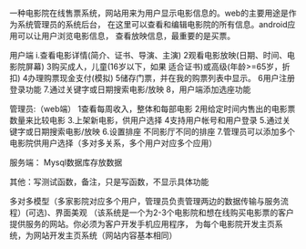# 
一种电影院在线售票系统，网站用来为用户显示电影信息的。web的主要用途是作为系统管理员的系统后台，
在这里可以查看和编辑电影院的所有信息。android应用可以让用户浏览电影信息，
查看放映信息，最重要的是买票。

用户端
i.查看电影详情(简介、证书、导演、主演)
2观看电影放映(日期、时间、电影院屏幕)
3购买成人，儿童(16岁以下，如果
适合证书)或高级(年龄>=65岁，折扣)
4办理购票现金支付(模拟)
5储存门票，并在我的购票列表中显示。
6用户注册登录功能
7.通过关键字或日期搜索电影/放映
8，用户端添加选座功能


管理员:（web端）
1查看每周收入，整体和每部电影
2用给定时间内售出的电影票数量来比较电影
3.上架新电影，供用户选择
4支持用户帐号和用户登录
5.通过关键字或日期搜索电影/放映
6.设置排座 不同影厅不同的排座 
7.管理员可以添加多个电影院供用户选择（多对多关系，多个用户对应多个应用）

服务端：
Mysql数据库存放数据

其他：写测试函数，备注，只是写函数，不显示具体功能

多对多模型（多家影院对应多个用户，管理员负责管理两边的数据传输与服务流程）(可选)、界面美观
（该系统是一个为2-3个电影院和想在线购买电影票的客户提供服务的网站。你必须为客户开发手机应用程序，
为每个电影院开发主页系统，为网站开发主页系统（网站内容基本相同）
